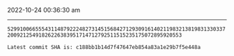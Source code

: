 2022-10-24 00:36:30 am

---

`529910066555431148792224827314515684271293091614021198321381983133033720092125491826226383951714712792511515235175072895920553`

`Latest commit SHA is: c188bb1b14d7f47647eb854a83a1e29b7f5e448a `
